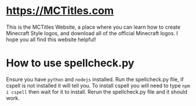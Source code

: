 # https://MCTitles.com
This is the MCTitles Website, a place where you can learn how to create Minecraft Style logos, and download all of the official Minecraft logos. I hope you all find this website helpful!

# How to use spellcheck.py
Ensure you have `python` and `nodejs` installed.
Run the spellcheck.py file, if cspell is not installed it will tell you.
To install cspell you will need to type `npm i cspell` then wait for it to install.
Rerun the spellcheck.py file and it should work.
